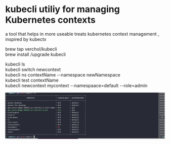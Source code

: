 
# kubecli utiliy for managing Kubernetes contexts

a tool that helps in more useable treats kubernetes context management , inspired by kubectx 

brew tap verchol/kubecli</br>
brew install /upgrade kubecli</br>

kubecli ls </br>
kubecli switch newcontext</br>
kubecli ns contextName --namespace newNamespace</br>
kubecli test contextName</br>
kubecli newcontext mycontext --namespaace=default --role=admin </br>

![](readme/kubecli-ls.png)
 
